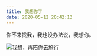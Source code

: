 ```yaml
---
title: 我想你了
date: 2020-05-12 20:42:13
---
```

你不来找我，我也没办法说，我想你。

![我想，再陪你去旅行](https://wx1.sinaimg.cn/large/4aca1336gy1geq2rbr3swj21400u0apm.jpg)